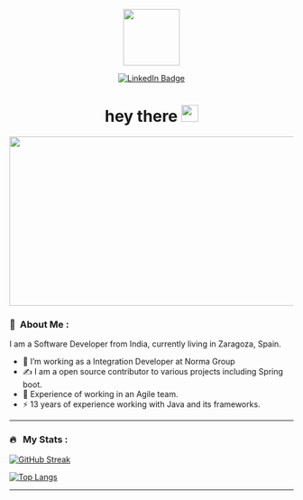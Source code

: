 <p align="center"><img src="https://media.giphy.com/media/M9gbBd9nbDrOTu1Mqx/giphy.gif" width="100"/></p>
<p align="center">
<a href="https://www.linkedin.com/in/sushant1887"><img src="https://img.shields.io/badge/LinkedIn-blue?style=for-the-badge&logo=linkedin&logoColor=white" alt="LinkedIn Badge"></a>
</p>

<h1 align="center">hey there <img src="https://media.giphy.com/media/hvRJCLFzcasrR4ia7z/giphy.gif" width="30px"></h1>

<p align="center"><img src="https://media.giphy.com/media/dWesBcTLavkZuG35MI/giphy.gif" width="600" height="300"  /></p>

### 🤠 &nbsp;About Me :

I am a Software Developer from India, currently living in Zaragoza, Spain.

- 🔭 I’m working as a Integration Developer at Norma Group
- ✍️ I am a open source contributor to various projects including Spring boot.
- 🌱 Experience of working in an Agile team.
- ⚡ 13 years of experience working with Java and its frameworks.

---

### 🔥 &nbsp; My Stats :
[![GitHub Streak](http://github-readme-streak-stats.herokuapp.com?user=sushant1987&theme=dark&background=000000)](https://git.io/streak-stats)

[![Top Langs](https://github-readme-stats.vercel.app/api/top-langs/?username=sushant1987&layout=compact&theme=vision-friendly-dark)](https://github.com/anuraghazra/github-readme-stats)

---
<!--
**sushant1987/sushant1987** is a ✨ _special_ ✨ repository because its `README.md` (this file) appears on your GitHub profile.

Here are some ideas to get you started:

- 🔭 I’m currently working on ...
- 🌱 I’m currently learning ...
- 👯 I’m looking to collaborate on ...
- 🤔 I’m looking for help with ...
- 💬 Ask me about ...
- 📫 How to reach me: ...
- 😄 Pronouns: ...
- ⚡ Fun fact: ...
-->
